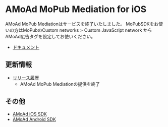 # AMoAd MoPub Mediation for iOS

AMoAd MoPub Mediationはサービスを終了いたしました。
MoPubSDKをお使いの方はMoPubのCustom networks > Custom JavaScript network からAMoAd広告タグを設定してお使いください。

- [ドキュメント](https://github.com/amoad/amoad-ios-mopub-mediation/wiki)

## 更新情報

- [リリース履歴](https://github.com/amoad/amoad-ios-mopub-mediation/releases)
  - AMoAd MoPub Mediationの提供を終了

## その他

- [AMoAd iOS SDK](https://github.com/amoad/amoad-ios-sdk)
- [AMoAd Android SDK](https://github.com/amoad/amoad-android-sdk)
